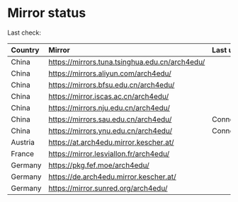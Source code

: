 <script src="./time.js"></script>
# Mirror status
Last check: <script type="text/javascript">localize(1685960393.893515);</script>

|Country|Mirror|Last update|
|:------|:-----|:----------|
|China|https://mirrors.tuna.tsinghua.edu.cn/arch4edu/|<script type="text/javascript">localize(1685948759);</script>|
|China|https://mirrors.aliyun.com/arch4edu/|<script type="text/javascript">localize(1685644418);</script>|
|China|https://mirrors.bfsu.edu.cn/arch4edu/|<script type="text/javascript">localize(1685903250);</script>|
|China|https://mirror.iscas.ac.cn/arch4edu/|<script type="text/javascript">localize(1685948759);</script>|
|China|https://mirrors.nju.edu.cn/arch4edu/|<script type="text/javascript">localize(1685903250);</script>|
|China|https://mirrors.sau.edu.cn/arch4edu/|ConnectionError|
|China|https://mirrors.ynu.edu.cn/arch4edu/|ConnectTimeout|
|Austria|https://at.arch4edu.mirror.kescher.at/|<script type="text/javascript">localize(1685903250);</script>|
|France|https://mirror.lesviallon.fr/arch4edu/|<script type="text/javascript">localize(1685903250);</script>|
|Germany|https://pkg.fef.moe/arch4edu/|<script type="text/javascript">localize(1685903250);</script>|
|Germany|https://de.arch4edu.mirror.kescher.at/|<script type="text/javascript">localize(1685903250);</script>|
|Germany|https://mirror.sunred.org/arch4edu/|<script type="text/javascript">localize(1685903250);</script>|

<script src="./tablefilter/tablefilter.js"></script>
<script src="./table.js"></script>